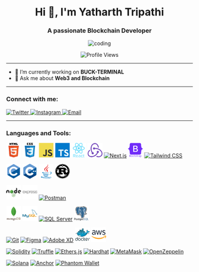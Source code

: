 
<h1 align="center">Hi 👋, I'm Yatharth Tripathi</h1>
<h3 align="center">A passionate Blockchain Developer</h3>

<p align="center">
  <img src="https://miro.medium.com/v2/resize:fit:1360/1*zVnWJtyGOX_kUIDm6ccCfQ.gif" alt="coding" width="400" />
</p>

<p align="center">
  <img src="https://komarev.com/ghpvc/?username=yatharth-tripathi&label=Profile%20views&color=0e75b6&style=flat" alt="Profile Views" />
</p>

---

- 🔭 I’m currently working on **BUCK-TERMINAL**
- 💬 Ask me about **Web3 and Blockchain**

---

<h3 align="left">Connect with me:</h3>
<p align="left">
  <a href="https://twitter.com/yath_tripathi" target="_blank">
    <img src="https://raw.githubusercontent.com/rahuldkjain/github-profile-readme-generator/master/src/images/icons/Social/twitter.svg" alt="Twitter" height="30" width="40" />
  </a>
  <a href="https://instagram.com/yatharth.tripathiii" target="_blank">
    <img src="https://raw.githubusercontent.com/rahuldkjain/github-profile-readme-generator/master/src/images/icons/Social/instagram.svg" alt="Instagram" height="30" width="40" />
  </a>
  <a href="mailto:tripathiyatharth257@gmail.com" target="_blank">
    <img src="https://cdn-icons-png.flaticon.com/512/732/732200.png" alt="Email" height="30" width="40" />
  </a>
</p>

---

<h3 align="left">Languages and Tools:</h3>
<p align="left">

  <!-- Web & App Dev -->
  <a href="https://www.w3.org/html/" target="_blank"><img src="https://raw.githubusercontent.com/devicons/devicon/master/icons/html5/html5-original-wordmark.svg" alt="HTML5" width="40" height="40"/></a>
  <a href="https://www.w3schools.com/css/" target="_blank"><img src="https://raw.githubusercontent.com/devicons/devicon/master/icons/css3/css3-original-wordmark.svg" alt="CSS3" width="40" height="40"/></a>
  <a href="https://developer.mozilla.org/en-US/docs/Web/JavaScript" target="_blank"><img src="https://raw.githubusercontent.com/devicons/devicon/master/icons/javascript/javascript-original.svg" alt="JavaScript" width="40" height="40"/></a>
  <a href="https://www.typescriptlang.org/" target="_blank"><img src="https://raw.githubusercontent.com/devicons/devicon/master/icons/typescript/typescript-original.svg" alt="TypeScript" width="40" height="40"/></a>
  <a href="https://reactjs.org/" target="_blank"><img src="https://raw.githubusercontent.com/devicons/devicon/master/icons/react/react-original-wordmark.svg" alt="React" width="40" height="40"/></a>
  <a href="https://redux.js.org" target="_blank"><img src="https://raw.githubusercontent.com/devicons/devicon/master/icons/redux/redux-original.svg" alt="Redux" width="40" height="40"/></a>
  <a href="https://nextjs.org/" target="_blank"><img src="https://cdn.worldvectorlogo.com/logos/nextjs-2.svg" alt="Next.js" width="40" height="40"/></a>
  <a href="https://getbootstrap.com" target="_blank"><img src="https://raw.githubusercontent.com/devicons/devicon/master/icons/bootstrap/bootstrap-plain-wordmark.svg" alt="Bootstrap" width="40" height="40"/></a>
  <a href="https://tailwindcss.com/" target="_blank"><img src="https://www.vectorlogo.zone/logos/tailwindcss/tailwindcss-icon.svg" alt="Tailwind CSS" width="40" height="40"/></a>

  <!-- Programming Languages -->
  <a href="https://www.cprogramming.com/" target="_blank"><img src="https://raw.githubusercontent.com/devicons/devicon/master/icons/c/c-original.svg" alt="C" width="40" height="40"/></a>
  <a href="https://www.w3schools.com/cpp/" target="_blank"><img src="https://raw.githubusercontent.com/devicons/devicon/master/icons/cplusplus/cplusplus-original.svg" alt="C++" width="40" height="40"/></a>
  <a href="https://www.java.com" target="_blank"><img src="https://raw.githubusercontent.com/devicons/devicon/master/icons/java/java-original.svg" alt="Java" width="40" height="40"/></a>
  <a href="https://www.rust-lang.org" target="_blank"><img src="https://raw.githubusercontent.com/devicons/devicon/master/icons/rust/rust-plain.svg" alt="Rust" width="40" height="40"/></a>

  <!-- Backend / API -->
  <a href="https://nodejs.org" target="_blank"><img src="https://raw.githubusercontent.com/devicons/devicon/master/icons/nodejs/nodejs-original-wordmark.svg" alt="Node.js" width="40" height="40"/></a>
  <a href="https://expressjs.com" target="_blank"><img src="https://raw.githubusercontent.com/devicons/devicon/master/icons/express/express-original-wordmark.svg" alt="Express" width="40" height="40"/></a>
  <a href="https://postman.com" target="_blank"><img src="https://www.vectorlogo.zone/logos/getpostman/getpostman-icon.svg" alt="Postman" width="40" height="40"/></a>

  <!-- Databases -->
  <a href="https://www.mongodb.com/" target="_blank"><img src="https://raw.githubusercontent.com/devicons/devicon/master/icons/mongodb/mongodb-original-wordmark.svg" alt="MongoDB" width="40" height="40"/></a>
  <a href="https://www.mysql.com/" target="_blank"><img src="https://raw.githubusercontent.com/devicons/devicon/master/icons/mysql/mysql-original-wordmark.svg" alt="MySQL" width="40" height="40"/></a>
  <a href="https://www.microsoft.com/en-us/sql-server" target="_blank"><img src="https://www.svgrepo.com/show/303229/microsoft-sql-server-logo.svg" alt="SQL Server" width="40" height="40"/></a>
  <a href="https://www.postgresql.org" target="_blank"><img src="https://raw.githubusercontent.com/devicons/devicon/master/icons/postgresql/postgresql-original-wordmark.svg" alt="PostgreSQL" width="40" height="40"/></a>

  <!-- Tools & Platforms -->
  <a href="https://git-scm.com/" target="_blank"><img src="https://www.vectorlogo.zone/logos/git-scm/git-scm-icon.svg" alt="Git" width="40" height="40"/></a>
  <a href="https://www.figma.com/" target="_blank"><img src="https://www.vectorlogo.zone/logos/figma/figma-icon.svg" alt="Figma" width="40" height="40"/></a>
  <a href="https://www.adobe.com/products/xd.html" target="_blank"><img src="https://cdn.worldvectorlogo.com/logos/adobe-xd.svg" alt="Adobe XD" width="40" height="40"/></a>
  <a href="https://www.docker.com/" target="_blank"><img src="https://raw.githubusercontent.com/devicons/devicon/master/icons/docker/docker-original-wordmark.svg" alt="Docker" width="40" height="40"/></a>
  <a href="https://aws.amazon.com" target="_blank"><img src="https://raw.githubusercontent.com/devicons/devicon/master/icons/amazonwebservices/amazonwebservices-original-wordmark.svg" alt="AWS" width="40" height="40"/></a>

  <!-- Blockchain - Ethereum -->
  <a href="https://soliditylang.org" target="_blank"><img src="https://cryptologos.cc/logos/ethereum-eth-logo.svg?v=026" alt="Solidity" width="40" height="40"/></a>
  <a href="https://trufflesuite.com" target="_blank"><img src="https://trufflesuite.com/img/truffle-logo-dark.svg" alt="Truffle" width="40" height="40"/></a>
  <a href="https://ethers.org" target="_blank"><img src="https://raw.githubusercontent.com/ethers-io/ethers.js/master/docs/logo.svg" alt="Ethers.js" width="40" height="40"/></a>
  <a href="https://hardhat.org" target="_blank"><img src="https://hardhat.org/favicon.png" alt="Hardhat" width="40" height="40"/></a>
  <a href="https://metamask.io" target="_blank"><img src="https://raw.githubusercontent.com/MetaMask/brand-resources/master/SVG/metamask-fox.svg" alt="MetaMask" width="40" height="40"/></a>
  <a href="https://openzeppelin.com" target="_blank"><img src="https://openzeppelin.com/images/logos/openzeppelin/black.svg" alt="OpenZeppelin" width="40" height="40"/></a>

  <!-- Blockchain - Solana -->
  <a href="https://solana.com/" target="_blank"><img src="https://cryptologos.cc/logos/solana-sol-logo.svg?v=026" alt="Solana" width="40" height="40"/></a>
  <a href="https://www.anchor-lang.com/" target="_blank"><img src="https://avatars.githubusercontent.com/u/84143607?s=200&v=4" alt="Anchor" width="40" height="40"/></a>
  <a href="https://phantom.app/" target="_blank"><img src="https://seeklogo.com/images/P/phantom-wallet-logo-9A2AE8FE1E-seeklogo.com.png" alt="Phantom Wallet" width="40" height="40"/></a>

</p>

